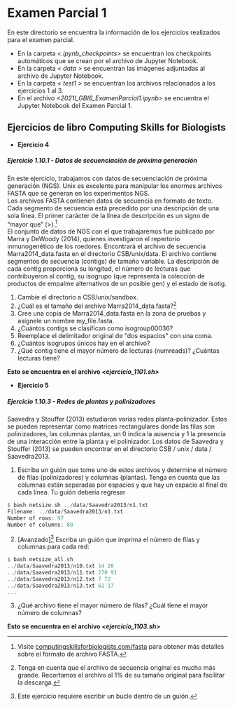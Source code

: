 # Examen Parcial 1

En este directorio se encuentra la información de los ejercicios realizados para el examen parcial.

- En la carpeta *<.ipynb_checkpoints>* se encuentran los checkpoints automáticos que se crean por el archivo de Jupyter Notebook.
- En la carpeta *< data >* se encuentran las imágenes adjuntadas al archivo de Jupyter Notebook.
- En la carpeta *< test1 >* se encuentran los archivos relacionados a los ejercicios 1 al 3.
- En el archivo *<2021I_GBI6_ExamenParcial1.ipynb>* se encuentra el Jupyter Notebook del Examen Parcial 1.

## Ejercicios de libro Computing Skills for Biologists

-  **Ejercicio 4**
##### Ejercicio 1.10.1 - Datos de secuenciación de próxima generación

En este ejercicio, trabajamos con datos de secuenciación de próxima generación (NGS). Unix es excelente para manipular los enormes archivos FASTA que se generan en los experimentos NGS.\
Los archivos FASTA contienen datos de secuencia en formato de texto. Cada segmento de secuencia está precedido por una descripción de una sola línea. El primer carácter de la línea de descripción es un signo de “mayor que” (>).[^15]\
El conjunto de datos de NGS con el que trabajaremos fue publicado por Marra y DeWoody (2014), quienes investigaron el repertorio inmunogenético de los roedores. Encontrará el archivo de secuencia Marra2014_data.fasta en el directorio CSB/unix/data. El archivo contiene segmentos de secuencia (contigs) de tamaño variable. La descripción de cada contig proporciona su longitud, el número de lecturas que contribuyeron al contig, su isogrupo (que representa la colección de productos de empalme alternativos de un posible gen) y el estado de isotig.

1. Cambie el directorio a CSB/unix/sandbox.
2. ¿Cuál es el tamaño del archivo Marra2014_data.fasta?[^16]
3. Cree una copia de Marra2014_data.fasta en la zona de pruebas y asígnele un nombre
    my_file.fasta.
4. ¿Cuántos contigs se clasifican como isogroup00036?
5. Reemplace el delimitador original de "dos espacios" con una coma.
6. ¿Cuántos isogrupos únicos hay en el archivo?
7. ¿Qué contig tiene el mayor número de lecturas (numreads)? ¿Cuántas lecturas tiene?

**Esto se encuentra en el archivo *<ejercicio_1101.sh>***


[^15]: Visite [computingskillsforbiologists.com/fasta](computingskillsforbiologists.com/fasta) para obtener más detalles sobre el formato de archivo FASTA.
[^16]: Tenga en cuenta que el archivo de secuencia original es mucho más grande. Recortamos el archivo al 1% de su tamaño original para facilitar la descarga.


- **Ejercicio 5**
##### Ejercicio 1.10.3 - Redes de plantas y polinizadores

Saavedra y Stouffer (2013) estudiaron varias redes planta-polinizador. Estos se pueden representar como matrices rectangulares donde las filas son polinizadores, las columnas plantas, un 0 indica la ausencia y 1 la presencia de una interacción entre la planta y el polinizador.
    Los datos de Saavedra y Stouffer (2013) se pueden encontrar en el directorio
CSB / unix / data / Saavedra2013.

1. Escriba un guión que tome uno de estos archivos y determine el número de filas (polinizadores) y columnas (plantas). Tenga en cuenta que las columnas están separadas por espacios y que hay un espacio al final de cada línea. Tu guión debería regresar

```rust
$ bash netsize.sh ../data/Saavedra2013/n1.txt
Filename: ../data/Saavedra2013/n1.txt
Number of rows: 97
Number of columns: 80
```

2. [Avanzado][^18] Escriba un guión que imprima el número de filas y columnas para cada red:

```rust
$ bash netsize_all.sh
../data/Saavedra2013/n10.txt 14 20
../data/Saavedra2013/n11.txt 270 91
../data/Saavedra2013/n12.txt 7 72
../data/Saavedra2013/n13.txt 61 17
...
```
 
3. ¿Qué archivo tiene el mayor número de filas? ¿Cuál tiene el mayor número de columnas?

**Esto se encuentra en el archivo *<ejercicio_1103.sh>***

[^18]: Este ejercicio requiere escribir un bucle dentro de un guión.
